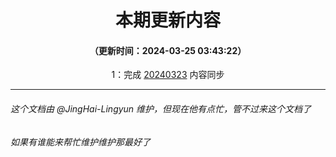 <div align="center">

# 本期更新内容

#### （更新时间：2024-03-25 03:43:22）

1：完成 [20240323](https://github.com/WForst-Breeze/PCL2-1930/commits/form/?since=2024-03-23&until=2024-03-25) 内容同步

</div>

---

###### 这个文档由 @JingHai-Lingyun 维护，但现在他有点忙，管不过来这个文档了
###### 如果有谁能来帮忙维护维护那最好了

